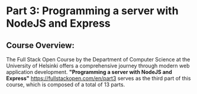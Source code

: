 # Part 3: Programming a server with NodeJS and Express

## Course Overview:
The Full Stack Open Course by the Department of Computer Science at the University of Helsinki offers a comprehensive journey through modern web application development. **"Programming a server with NodeJS and Express"** https://fullstackopen.com/en/part3  serves as the third part of this course, which is composed of a total of 13 parts.
